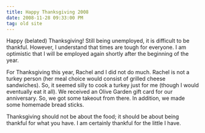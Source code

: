 ```yaml
---
title: Happy Thanksgiving 2008
date: 2008-11-28 09:33:00 PM
tag: old site
---
```


Happy (belated) Thanksgiving! Still being unemployed, it is difficult to be thankful. However, I understand that times are tough for everyone. I am optimistic that I will be employed again shortly after the beginning of the year.

For Thanksgiving this year, Rachel and I did not do much. Rachel is not a turkey person (her meal choice would consist of grilled cheese sandwiches). So, it seemed silly to cook a turkey just for me (though I would eventually eat it all). We received an Olive Garden gift card for our anniversary. So, we got some takeout from there. In addition, we made some homemade bread sticks.

Thanksgiving should not be about the food; it should be about being thankful for what you have. I am certainly thankful for the little I have.
